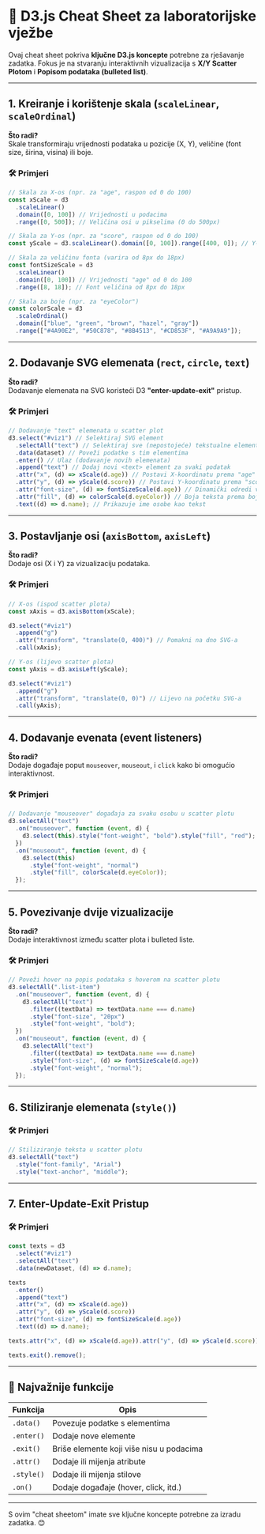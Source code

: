 # 📘 **D3.js Cheat Sheet za laboratorijske vježbe**

Ovaj cheat sheet pokriva **ključne D3.js koncepte** potrebne za rješavanje zadatka. Fokus je na stvaranju interaktivnih vizualizacija s **X/Y Scatter Plotom** i **Popisom podataka (bulleted list)**.

---

## **1. Kreiranje i korištenje skala (`scaleLinear`, `scaleOrdinal`)**

**Što radi?**  
Skale transformiraju vrijednosti podataka u pozicije (X, Y), veličine (font size, širina, visina) ili boje.

### 🛠️ **Primjeri**

```javascript
// Skala za X-os (npr. za "age", raspon od 0 do 100)
const xScale = d3
  .scaleLinear()
  .domain([0, 100]) // Vrijednosti u podacima
  .range([0, 500]); // Veličina osi u pikselima (0 do 500px)

// Skala za Y-os (npr. za "score", raspon od 0 do 100)
const yScale = d3.scaleLinear().domain([0, 100]).range([400, 0]); // Y-os ide odozdo prema gore (veće vrijednosti gore)

// Skala za veličinu fonta (varira od 8px do 18px)
const fontSizeScale = d3
  .scaleLinear()
  .domain([0, 100]) // Vrijednosti "age" od 0 do 100
  .range([8, 18]); // Font veličina od 8px do 18px

// Skala za boje (npr. za "eyeColor")
const colorScale = d3
  .scaleOrdinal()
  .domain(["blue", "green", "brown", "hazel", "gray"])
  .range(["#4A90E2", "#50C878", "#8B4513", "#CD853F", "#A9A9A9"]);
```

---

## **2. Dodavanje SVG elemenata (`rect`, `circle`, `text`)**

**Što radi?**  
Dodavanje elemenata na SVG koristeći D3 **"enter-update-exit"** pristup.

### 🛠️ **Primjeri**

```javascript
// Dodavanje "text" elemenata u scatter plot
d3.select("#viz1") // Selektiraj SVG element
  .selectAll("text") // Selektiraj sve (nepostojeće) tekstualne elemente
  .data(dataset) // Poveži podatke s tim elementima
  .enter() // Ulaz (dodavanje novih elemenata)
  .append("text") // Dodaj novi <text> element za svaki podatak
  .attr("x", (d) => xScale(d.age)) // Postavi X-koordinatu prema "age"
  .attr("y", (d) => yScale(d.score)) // Postavi Y-koordinatu prema "score"
  .attr("font-size", (d) => fontSizeScale(d.age)) // Dinamički odredi veličinu fonta
  .attr("fill", (d) => colorScale(d.eyeColor)) // Boja teksta prema boji očiju
  .text((d) => d.name); // Prikazuje ime osobe kao tekst
```

---

## **3. Postavljanje osi (`axisBottom`, `axisLeft`)**

**Što radi?**  
Dodaje osi (X i Y) za vizualizaciju podataka.

### 🛠️ **Primjeri**

```javascript
// X-os (ispod scatter plota)
const xAxis = d3.axisBottom(xScale);

d3.select("#viz1")
  .append("g")
  .attr("transform", "translate(0, 400)") // Pomakni na dno SVG-a
  .call(xAxis);

// Y-os (lijevo scatter plota)
const yAxis = d3.axisLeft(yScale);

d3.select("#viz1")
  .append("g")
  .attr("transform", "translate(0, 0)") // Lijevo na početku SVG-a
  .call(yAxis);
```

---

## **4. Dodavanje evenata (event listeners)**

**Što radi?**  
Dodaje događaje poput `mouseover`, `mouseout`, i `click` kako bi omogućio interaktivnost.

### 🛠️ **Primjeri**

```javascript
// Dodavanje "mouseover" događaja za svaku osobu u scatter plotu
d3.selectAll("text")
  .on("mouseover", function (event, d) {
    d3.select(this).style("font-weight", "bold").style("fill", "red");
  })
  .on("mouseout", function (event, d) {
    d3.select(this)
      .style("font-weight", "normal")
      .style("fill", colorScale(d.eyeColor));
  });
```

---

## **5. Povezivanje dvije vizualizacije**

**Što radi?**  
Dodaje interaktivnost između scatter plota i bulleted liste.

### 🛠️ **Primjeri**

```javascript
// Poveži hover na popis podataka s hoverom na scatter plotu
d3.selectAll(".list-item")
  .on("mouseover", function (event, d) {
    d3.selectAll("text")
      .filter((textData) => textData.name === d.name)
      .style("font-size", "20px")
      .style("font-weight", "bold");
  })
  .on("mouseout", function (event, d) {
    d3.selectAll("text")
      .filter((textData) => textData.name === d.name)
      .style("font-size", (d) => fontSizeScale(d.age))
      .style("font-weight", "normal");
  });
```

---

## **6. Stiliziranje elemenata (`style()`)**

### 🛠️ **Primjeri**

```javascript
// Stiliziranje teksta u scatter plotu
d3.selectAll("text")
  .style("font-family", "Arial")
  .style("text-anchor", "middle");
```

---

## **7. Enter-Update-Exit Pristup**

### 🛠️ **Primjeri**

```javascript
const texts = d3
  .select("#viz1")
  .selectAll("text")
  .data(newDataset, (d) => d.name);

texts
  .enter()
  .append("text")
  .attr("x", (d) => xScale(d.age))
  .attr("y", (d) => yScale(d.score))
  .attr("font-size", (d) => fontSizeScale(d.age))
  .text((d) => d.name);

texts.attr("x", (d) => xScale(d.age)).attr("y", (d) => yScale(d.score));

texts.exit().remove();
```

---

## 📘 **Najvažnije funkcije**

| **Funkcija** | **Opis**                                 |
| ------------ | ---------------------------------------- |
| `.data()`    | Povezuje podatke s elementima            |
| `.enter()`   | Dodaje nove elemente                     |
| `.exit()`    | Briše elemente koji više nisu u podacima |
| `.attr()`    | Dodaje ili mijenja atribute              |
| `.style()`   | Dodaje ili mijenja stilove               |
| `.on()`      | Dodaje događaje (hover, click, itd.)     |

---

S ovim "cheat sheetom" imate sve ključne koncepte potrebne za izradu zadatka. 😊
